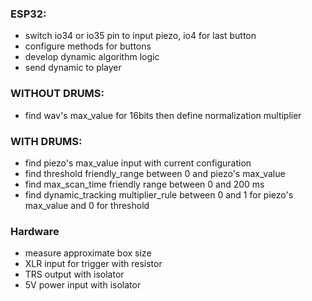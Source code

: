 ### ESP32:

-   switch io34 or io35 pin to input piezo, io4 for last button
-   configure methods for buttons
-   develop dynamic algorithm logic
-   send dynamic to player

### WITHOUT DRUMS:

-   find wav's max_value for 16bits then define normalization multiplier

### WITH DRUMS:

-   find piezo's max_value input with current configuration
-   find threshold friendly_range between 0 and piezo's max_value
-   find max_scan_time friendly range between 0 and 200 ms
-   find dynamic_tracking multiplier_rule between 0 and 1 for piezo's max_value and 0 for threshold

### Hardware

-   measure approximate box size
-   XLR input for trigger with resistor
-   TRS output with isolator
-   5V power input with isolator

